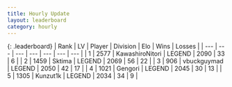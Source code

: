 ```yaml
---
title: Hourly Update
layout: leaderboard
category: hourly
---
```


{: .leaderboard}
| Rank | LV | Player | Division | Elo | Wins | Losses |
| --- | --- | --- | --- | --- | --- | --- |
| <span data-change="0">1</span> | 2577 | <span title="ID: 164871">KawashiroNitori</span> | LEGEND | <span data-change="0">2090</span> | <span data-change="0">33</span> | <span data-change="0">6</span> |
| <span data-change="0">2</span> | 1459 | <span title="ID: 353063">Sktima</span> | LEGEND | <span data-change="0">2069</span> | <span data-change="0">56</span> | <span data-change="0">22</span> |
| <span data-change="0">3</span> | 906 | <span title="ID: 418052">vbuckguymad</span> | LEGEND | <span data-change="-9">2050</span> | <span data-change="1">42</span> | <span data-change="1">17</span> |
| <span data-change="0">4</span> | 1021 | <span title="ID: 294236">Gengori</span> | LEGEND | <span data-change="6">2045</span> | <span data-change="1">30</span> | <span data-change="0">13</span> |
| <span data-change="0">5</span> | 1305 | <span title="ID: 392407">Kunzut1k</span> | LEGEND | <span data-change="0">2034</span> | <span data-change="0">34</span> | <span data-change="0">9</span> |
